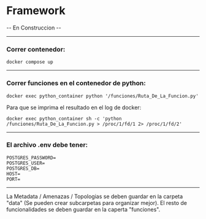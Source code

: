 # Framework

-- En Construccion --

---
### Correr contenedor:
```
docker compose up
```
---
### Correr funciones en el contenedor de python:
```
docker exec python_container python '/funciones/Ruta_De_La_Funcion.py'
```
Para que se imprima el resultado en el log de docker:
```
docker exec python_container sh -c 'python /funciones/Ruta_De_La_Funcion.py > /proc/1/fd/1 2> /proc/1/fd/2'
```
---
### El archivo .env debe tener:
```
POSTGRES_PASSWORD=
POSTGRES_USER=
POSTGRES_DB=
HOST=
PORT=
```
---
La Metadata / Amenazas / Topologias se deben guardar en la carpeta "data" (Se pueden crear subcarpetas para organizar mejor).
El resto de funcionalidades se deben guardar en la caperta "funciones".
